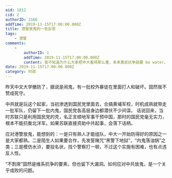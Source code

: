 ```yaml
---
aid: 1812
cid: 2
authorID: 2166
addTime: 2019-11-15T17:00:00.000Z
title: 港警放鬼的一些反思
tags:
    - 港警
comments:
    -
        authorID: 1
        addTime: 2019-11-15T17:00:00.000Z
        content: 我不知道为什么大家把中大看得那么重，本来勇武抗争就要 be water，阵地战铁定吃亏，运动战才有胜算。
date: 2019-11-15T17:00:00.000Z
category: 时政
---
```


昨天中文大学撤防了，据说是闹鬼，有一批校外暴徒在里面打人和破坏。固然我不赞成死守。

中共就是玩这个起家，当初渗透到国民党里面去，合搞黄埔军校，时机成熟就带走一批军队，仍留下一批内鬼，国民党各高层身边都潜伏不少间谍。 话说回来，当时苏联只是利用国民党的壳，名正言顺地军事干预中国，那时的国民党毫无实力，根本不能抗衡北洋军。如果苏联直接资助中共起事，会落下话柄。

应对港警放鬼，能想到的：一是只有熟人才能组队，中大一开始防得好的原因之一是大家都熟。二是陌生人如果要合作，先发誓赌咒“黑警下地狱”，“内鬼落油锅”之类；三是模仿水浒，要投名状，找个警察打一顿，不过这个实施有困难，也有点违反人性。

“不割席”固然是维系抗争的要素，但也留下大漏洞。如何应对中共放鬼，是一个关乎成败的问题。
